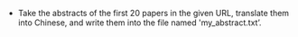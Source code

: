 - Take the abstracts of the first 20 papers in the given URL, translate them into Chinese, and write them into the file named 'my_abstract.txt’.
